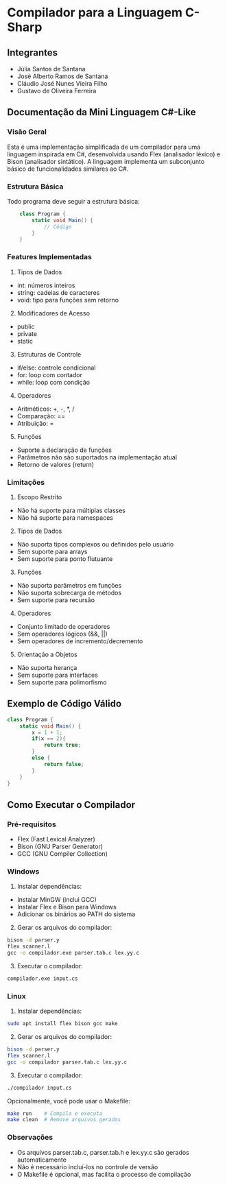 # Compilador para a Linguagem C-Sharp

## Integrantes
- Júlia Santos de Santana
- José Alberto Ramos de Santana
- Cláudio José Nunes Vieira Filho
- Gustavo de Oliveira Ferreira

## Documentação da Mini Linguagem C#-Like

### Visão Geral
Esta é uma implementação simplificada de um compilador para uma linguagem inspirada em C#, desenvolvida usando Flex (analisador léxico) e Bison (analisador sintático). A linguagem implementa um subconjunto básico de funcionalidades similares ao C#.

### Estrutura Básica
Todo programa deve seguir a estrutura básica:

```csharp
    class Program {
        static void Main() {
            // Código
        }
    }
```

### Features Implementadas

1. Tipos de Dados
- int: números inteiros
- string: cadeias de caracteres
- void: tipo para funções sem retorno

2. Modificadores de Acesso
- public
- private
- static

3. Estruturas de Controle
- if/else: controle condicional
- for: loop com contador
- while: loop com condição

4. Operadores
- Aritméticos: +, -, *, /
- Comparação: ==
- Atribuição: =

5. Funções
- Suporte a declaração de funções
- Parâmetros não são suportados na implementação atual
- Retorno de valores (return)

### Limitações

1. Escopo Restrito
- Não há suporte para múltiplas classes
- Não há suporte para namespaces

2. Tipos de Dados
- Não suporta tipos complexos ou definidos pelo usuário
- Sem suporte para arrays
- Sem suporte para ponto flutuante

3. Funções
- Não suporta parâmetros em funções
- Não suporta sobrecarga de métodos
- Sem suporte para recursão

4. Operadores
- Conjunto limitado de operadores
- Sem operadores lógicos (&&, ||)
- Sem operadores de incremento/decremento

5. Orientação a Objetos
- Não suporta herança
- Sem suporte para interfaces
- Sem suporte para polimorfismo

## Exemplo de Código Válido


```csharp
class Program {
    static void Main() {        
        x = 1 + 1;        
        if(x == 2){
            return true;
        }
        else {
            return false;
        }        
    }
}
```

## Como Executar o Compilador

### Pré-requisitos

- Flex (Fast Lexical Analyzer)
- Bison (GNU Parser Generator)
- GCC (GNU Compiler Collection)

### Windows

1. Instalar dependências:
- Instalar MinGW (inclui GCC)
- Instalar Flex e Bison para Windows
- Adicionar os binários ao PATH do sistema

2. Gerar os arquivos do compilador:
```cmd
bison -d parser.y
flex scanner.l
gcc -o compilador.exe parser.tab.c lex.yy.c
```

3. Executar o compilador:
```cmd
compilador.exe input.cs
```

### Linux

1. Instalar dependências:
```bash
sudo apt install flex bison gcc make
```

2. Gerar os arquivos do compilador:
```bash
bison -d parser.y
flex scanner.l
gcc -o compilador parser.tab.c lex.yy.c
```

3. Executar o compilador:
```bash
./compilador input.cs
```

Opcionalmente, você pode usar o Makefile:
```bash
make run    # Compila e executa
make clean  # Remove arquivos gerados
```

### Observações

- Os arquivos parser.tab.c, parser.tab.h e lex.yy.c são gerados automaticamente
- Não é necessário incluí-los no controle de versão
- O Makefile é opcional, mas facilita o processo de compilação
